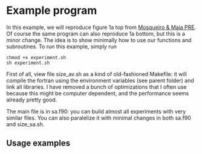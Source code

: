 Example program
====

In this example, we will reproduce figure 1a top from [Mosqueiro &
Maia
PRE](http://neurobiofisica.ifsc.usp.br/Publications/publications.html). Of
course the same program can also reproduce 1a bottom, but this is a
minor change. The idea is to show minimally how to use our functions
and subroutines. To run this example, simply run
```
chmod +x experiment.sh
sh experiment.sh
```

First of all, view file size_av.sh as a kind of old-fashioned
Makefile: it will compile the fortran using the environment variables
(see parent folder) and link all libraries. I have removed a bunch of
optimizations that I often use because this might be computer
dependent, and the performance seems already pretty good.

The main file is in sa.f90: you can build almost all experiments with
very similar files. You can also paralelize it with minimal changes in
both sa.f90 and size_sa.sh.

Usage examples
----
